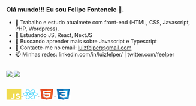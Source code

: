 ### Olá mundo!!! Eu sou Felipe Fontenele 👋.

- 🔭 Trabalho e estudo atualmete com front-end (HTML, CSS, Javascript, PHP, Wordpress).
- 🌱 Estudando JS, React, NextJS
- 🤔 Buscando aprender mais sobre Javascript e Typescript
- 💬 Contacte-me no email: luizfelper@gmail.com
- 📫 Minhas redes: linkedin.com/in/luizfelper/ | twitter.com/feelper

##

<div style="display: inline_block">
  <a href="https://github.com/luizfelper">
    <img height="165em" src="https://github-readme-stats.vercel.app/api?username=luizfelper&show_icons=true&theme=radical&include_all_commits=true&count_private=true" />
    <img height="165em" src="https://github-readme-stats.vercel.app/api/top-langs/?username=luizfelper&layout=compact&langs_count=16&theme=radical" />
</div>

##
  
<div style="display: inline_block">
  <img align="center" alt="felperJS" height="30" width="40" src="https://raw.githubusercontent.com/devicons/devicon/master/icons/javascript/javascript-plain.svg" />  
  <img align="center" alt="felperReact" height="30" width="40" src="https://raw.githubusercontent.com/devicons/devicon/master/icons/react/react-original.svg" /> 
  <img align="center" alt="felperHTML5" height="30" width="40" src="https://raw.githubusercontent.com/devicons/devicon/master/icons/html5/html5-original.svg" /> 
  <img align="center" alt="felperCSS3" height="30" width="40" src="https://raw.githubusercontent.com/devicons/devicon/master/icons/css3/css3-original.svg" /> 
  
</div>
  
